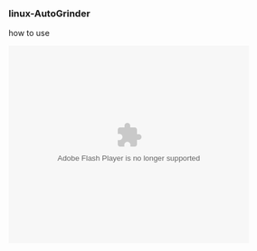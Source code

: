 ### linux-AutoGrinder

how to use
<object width="425" height="350">
  <param name="movie" value="https://www.youtube.com/watch?v=Tu5e8Skyg4A&t=4s" />
  <param name="wmode" value="transparent" />
  <embed src="http://www.youtube.com/user/wwwLoveWatercom?v=BTRN1YETpyg"
         type="application/x-shockwave-flash"
         wmode="transparent" width="425" height="350" />
</object>

